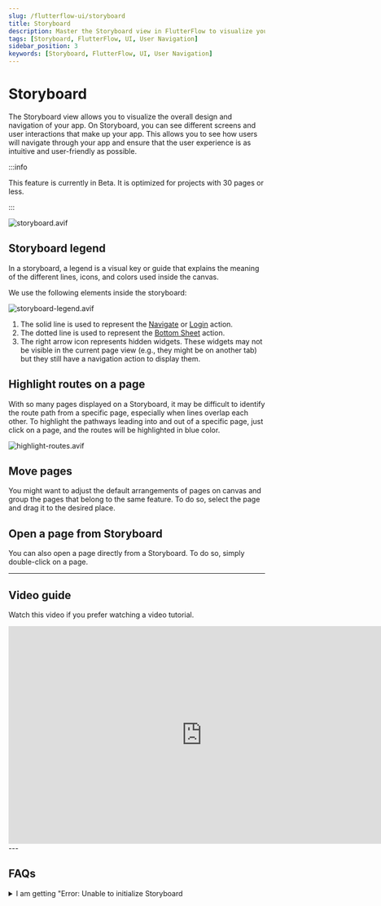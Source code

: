 ```yaml
---
slug: /flutterflow-ui/storyboard
title: Storyboard
description: Master the Storyboard view in FlutterFlow to visualize your app’s design and user navigation. The Storyboard allows you to see screens and interactions, ensuring a seamless user experience.
tags: [Storyboard, FlutterFlow, UI, User Navigation]
sidebar_position: 3
keywords: [Storyboard, FlutterFlow, UI, User Navigation]
---
```


# Storyboard

The Storyboard view allows you to visualize the overall design and navigation of your app. On Storyboard, you can see different screens and user interactions that make up your app. This allows you to see how users will navigate through your app and ensure that the user experience is as intuitive and user-friendly as possible.

:::info

This feature is currently in Beta. It is optimized for projects with 30 pages or less.

:::

![storyboard.avif](imgs/storyboard.avif)

## Storyboard legend

In a storyboard, a legend is a visual key or guide that explains the meaning of the different lines, icons, and colors used inside the canvas.

We use the following elements inside the storyboard:

![storyboard-legend.avif](imgs/storyboard-legend.avif)

1. The solid line is used to represent the [Navigate](#) or [Login](#) action.
2. The dotted line is used to represent the [Bottom Sheet](#) action.
3. The right arrow icon represents hidden widgets. These widgets may not be visible in the current page view (e.g., they might be on another tab) but they still have a navigation action to display them.

## Highlight routes on a page

With so many pages displayed on a Storyboard, it may be difficult to identify the route path from a specific page, especially when lines overlap each other. To highlight the pathways leading into and out of a specific page, just click on a page, and the routes will be highlighted in blue color.

![highlight-routes.avif](imgs/highlight-routes.avif)

## Move pages

You might want to adjust the default arrangements of pages on canvas and group the pages that belong to the same feature. To do so, select the page and drag it to the desired place.

## Open a page from Storyboard

You can also open a page directly from a Storyboard. To do so, simply double-click on a page.

---

## Video guide

Watch this video if you prefer watching a video tutorial.
<div class="video-container"><iframe width="760" height="428" src="https://www.youtube.com/embed/ukBii81pwm4" title="Navigating Pages &amp; Storyboard | FlutterFlow University" frameborder="0" allow="accelerometer; autoplay; clipboard-write; encrypted-media; gyroscope; picture-in-picture; web-share" referrerpolicy="strict-origin-when-cross-origin" allowfullscreen></iframe></div>
---

## FAQs

<details>
<summary>I am getting "Error: Unable to initialize Storyboard</summary>
<p>This error typically occurs because the initial page has not been set. To resolve this, please set the initial page in the [App Details](#) settings of your project.</p>
</details>
